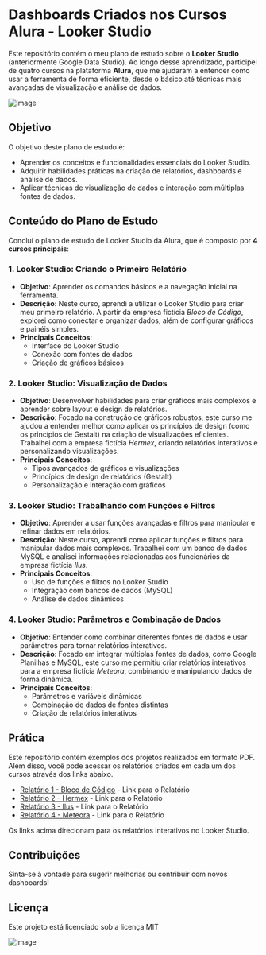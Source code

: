 # Dashboards Criados nos Cursos Alura - Looker Studio

Este repositório contém o meu plano de estudo sobre o **Looker Studio** (anteriormente Google Data Studio). Ao longo desse aprendizado, participei de quatro cursos na plataforma **Alura**, que me ajudaram a entender como usar a ferramenta de forma eficiente, desde o básico até técnicas mais avançadas de visualização e análise de dados.

![image](https://github.com/user-attachments/assets/6ca5ae46-84c8-46dd-8406-e23b76e769a4)

## Objetivo

O objetivo deste plano de estudo é:

- Aprender os conceitos e funcionalidades essenciais do Looker Studio.
- Adquirir habilidades práticas na criação de relatórios, dashboards e análise de dados.
- Aplicar técnicas de visualização de dados e interação com múltiplas fontes de dados.

## Conteúdo do Plano de Estudo

Concluí o plano de estudo de Looker Studio da Alura, que é composto por **4 cursos principais**:

### 1. Looker Studio: Criando o Primeiro Relatório

- **Objetivo**: Aprender os comandos básicos e a navegação inicial na ferramenta.
- **Descrição**: Neste curso, aprendi a utilizar o Looker Studio para criar meu primeiro relatório. A partir da empresa fictícia *Bloco de Código*, explorei como conectar e organizar dados, além de configurar gráficos e painéis simples.
- **Principais Conceitos**:
  - Interface do Looker Studio
  - Conexão com fontes de dados
  - Criação de gráficos básicos

### 2. Looker Studio: Visualização de Dados

- **Objetivo**: Desenvolver habilidades para criar gráficos mais complexos e aprender sobre layout e design de relatórios.
- **Descrição**: Focado na construção de gráficos robustos, este curso me ajudou a entender melhor como aplicar os princípios de design (como os princípios de Gestalt) na criação de visualizações eficientes. Trabalhei com a empresa fictícia *Hermex*, criando relatórios interativos e personalizando visualizações.
- **Principais Conceitos**:
  - Tipos avançados de gráficos e visualizações
  - Princípios de design de relatórios (Gestalt)
  - Personalização e interação com gráficos

### 3. Looker Studio: Trabalhando com Funções e Filtros

- **Objetivo**: Aprender a usar funções avançadas e filtros para manipular e refinar dados em relatórios.
- **Descrição**: Neste curso, aprendi como aplicar funções e filtros para manipular dados mais complexos. Trabalhei com um banco de dados MySQL e analisei informações relacionadas aos funcionários da empresa fictícia *Ilus*.
- **Principais Conceitos**:
  - Uso de funções e filtros no Looker Studio
  - Integração com bancos de dados (MySQL)
  - Análise de dados dinâmicos

### 4. Looker Studio: Parâmetros e Combinação de Dados

- **Objetivo**: Entender como combinar diferentes fontes de dados e usar parâmetros para tornar relatórios interativos.
- **Descrição**: Focado em integrar múltiplas fontes de dados, como Google Planilhas e MySQL, este curso me permitiu criar relatórios interativos para a empresa fictícia *Meteora*, combinando e manipulando dados de forma dinâmica.
- **Principais Conceitos**:
  - Parâmetros e variáveis dinâmicas
  - Combinação de dados de fontes distintas
  - Criação de relatórios interativos

## Prática

Este repositório contém exemplos dos projetos realizados em formato PDF. Além disso, você pode acessar os relatórios criados em cada um dos cursos através dos links abaixo.

- [Relatório 1 - Bloco de Código](https://lookerstudio.google.com/reporting/9689cf5d-64cb-42b9-8b71-c7c5005d3072) - Link para o Relatório
- [Relatório 2 - Hermex](https://lookerstudio.google.com/reporting/7dc75c9d-ab2f-43f9-b23a-86a8c867d4d4) - Link para o Relatório
- [Relatório 3 - Ilus](https://lookerstudio.google.com/reporting/847c67ec-09c7-48b7-a887-8a5c53df6866) - Link para o Relatório
- [Relatório 4 - Meteora](https://lookerstudio.google.com/reporting/c3eb6500-8630-4dd2-9002-c01d2c336ff0) - Link para o Relatório

Os links acima direcionam para os relatórios interativos no Looker Studio.

## Contribuições

Sinta-se à vontade para sugerir melhorias ou contribuir com novos dashboards! 

## Licença

Este projeto está licenciado sob a licença MIT

![image](https://github.com/user-attachments/assets/ad5430e9-2e6a-445b-b4c3-07bbeda51fae)

